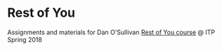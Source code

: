 # Rest of You

Assignments and materials for Dan O'Sullivan [Rest of You course](https://itp.nyu.edu/classes/roy18/) @ ITP Spring 2018
